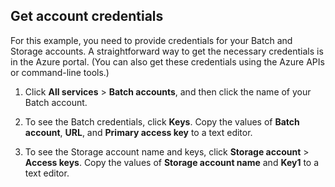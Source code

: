 ## Get account credentials

For this example, you need to provide credentials for your Batch and Storage accounts. A straightforward way to get the necessary credentials is in the Azure portal. (You can also get these credentials using the Azure APIs or command-line tools.)

1. Click **All services** > **Batch accounts**, and then click the name of your Batch account.

2. To see the Batch credentials, click **Keys**. Copy the values of **Batch account**, **URL**, and **Primary access key** to a text editor.

3. To see the Storage account name and keys, click **Storage account** > **Access keys**. Copy the values of **Storage account name** and **Key1** to a text editor.
